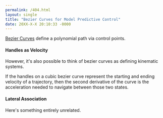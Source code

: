 ```yaml
---
permalink: /404.html
layout: single
title: "Bezier Curves for Model Predictive Control"
date: 20XX-X-X 20:10:33 -0000
---
```


[Bezier Curves](https://pomax.github.io/bezierinfo/) define a polynomial path via control points.

#### Handles as Velocity

However, it's also possible to think of bezier curves as defining kinematic systems.  

If the handles on a cubic bezier curve represent the starting and ending velocity of a trajectory, then the second derivative of the curve is the acceleration needed to navigate between those two states. 

<!-- Load the Paper.js library -->
<script type="text/javascript" src="../../assets/js/paper-full.min.js"></script>
<script type="text/paperscript" src="../../assets/js/Trajectories/Trajectory.js" canvas="trajectory1"></script>
<canvas id="trajectory1" width="350" height="350"></canvas>

#### Lateral Association

Here's something entirely unrelated.

<script type="text/paperscript" src="../../assets/js/Trajectories/DragSphere.js" canvas="trajectory2"></script>
<canvas id="trajectory2" width="500" height="500"></canvas>
